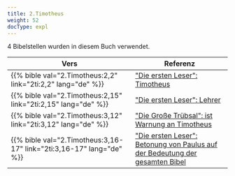 ```yaml
---
title: 2.Timotheus
weight: 52
docType: expl
---
```


4 Bibelstellen wurden in diesem Buch verwendet.

| Vers | Referenz |
|-------|-----------|
| {{% bible val="2.Timotheus:2,2" link="2ti:2,2" lang="de" %}} | ["Die ersten Leser": Timotheus](/expl/background/literature/full-of-biblical-references#2957) |
| {{% bible val="2.Timotheus:2,15" link="2ti:2,15" lang="de" %}} | ["Die ersten Leser": Lehrer](/expl/background/literature/full-of-biblical-references#2957) |
| {{% bible val="2.Timotheus:3,12" link="2ti:3,12" lang="de" %}} | ["Die Große Trübsal": ist Warnung an Timotheus](/expl/content/army/the-end-time-and-the-great-tribulation#abe2) |
| {{% bible val="2.Timotheus:3,16-17" link="2ti:3,16-17" lang="de" %}} | ["Die ersten Leser": Betonung von Paulus auf der Bedeutung der gesamten Bibel](/expl/background/literature/full-of-biblical-references#2957) |
